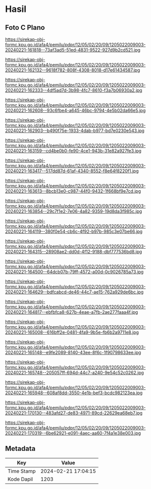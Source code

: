 # Hasil

## Foto C Plano

https://sirekap-obj-formc.kpu.go.id/afa4/pemilu/pdpr/12/05/02/20/09/1205022009003-20240221-161818--73af3ad5-51ed-4831-9522-927d9b2cd521.jpg

https://sirekap-obj-formc.kpu.go.id/afa4/pemilu/pdpr/12/05/02/20/09/1205022009003-20240221-162132--9618f782-808f-4308-8018-d17e61434587.jpg

https://sirekap-obj-formc.kpu.go.id/afa4/pemilu/pdpr/12/05/02/20/09/1205022009003-20240221-162333--4df5ad7d-3b98-4fc7-8610-f3a7b06930a2.jpg

https://sirekap-obj-formc.kpu.go.id/afa4/pemilu/pdpr/12/05/02/20/09/1205022009003-20240221-162608--93c6fbe4-a645-46bc-9794-4e5b02da66e5.jpg

https://sirekap-obj-formc.kpu.go.id/afa4/pemilu/pdpr/12/05/02/20/09/1205022009003-20240221-162903--b490f75e-1933-4dab-b977-bd7e0230e543.jpg

https://sirekap-obj-formc.kpu.go.id/afa4/pemilu/pdpr/12/05/02/20/09/1205022009003-20240221-163159--cd4be0b0-fe90-4ce1-943b-31e82a927fe3.jpg

https://sirekap-obj-formc.kpu.go.id/afa4/pemilu/pdpr/12/05/02/20/09/1205022009003-20240221-163417--517dd87d-61af-4340-8552-f8e64f8220f1.jpg

https://sirekap-obj-formc.kpu.go.id/afa4/pemilu/pdpr/12/05/02/20/09/1205022009003-20240221-163613--8bcb13e0-c987-44f0-9432-1f668bf9e7cd.jpg

https://sirekap-obj-formc.kpu.go.id/afa4/pemilu/pdpr/12/05/02/20/09/1205022009003-20240221-163854--29c7f1e2-7e06-4a82-9359-19d8da3f985c.jpg

https://sirekap-obj-formc.kpu.go.id/afa4/pemilu/pdpr/12/05/02/20/09/1205022009003-20240221-164119--380f0e54-cb6c-4f92-b97b-985c3e07be66.jpg

https://sirekap-obj-formc.kpu.go.id/afa4/pemilu/pdpr/12/05/02/20/09/1205022009003-20240221-164315--28908ae2-dd0d-4f12-9188-dbf777536bd8.jpg

https://sirekap-obj-formc.kpu.go.id/afa4/pemilu/pdpr/12/05/02/20/09/1205022009003-20240221-164500--64dcb07b-79ff-4572-a00d-0c9026785a73.jpg

https://sirekap-obj-formc.kpu.go.id/afa4/pemilu/pdpr/12/05/02/20/09/1205022009003-20240221-164629--bdfcabcd-de46-44c7-ae15-762a929de6bc.jpg

https://sirekap-obj-formc.kpu.go.id/afa4/pemilu/pdpr/12/05/02/20/09/1205022009003-20240221-164817--ebfbfca8-627b-4eae-a7fb-2ae277faaa4f.jpg

https://sirekap-obj-formc.kpu.go.id/afa4/pemilu/pdpr/12/05/02/20/09/1205022009003-20240221-165008--616bff2e-0481-4fa9-9b5e-fb6b2a9711e8.jpg

https://sirekap-obj-formc.kpu.go.id/afa4/pemilu/pdpr/12/05/02/20/09/1205022009003-20240221-165148--e9fe2089-8140-43ee-8f6c-1f90798633ee.jpg

https://sirekap-obj-formc.kpu.go.id/afa4/pemilu/pdpr/12/05/02/20/09/1205022009003-20240221-165748--205057ff-694d-44c7-a240-9e54c52c0262.jpg

https://sirekap-obj-formc.kpu.go.id/afa4/pemilu/pdpr/12/05/02/20/09/1205022009003-20240221-165948--608af8dd-3550-4e1b-bef3-bcdc982123ea.jpg

https://sirekap-obj-formc.kpu.go.id/afa4/pemilu/pdpr/12/05/02/20/09/1205022009003-20240221-170130--483afd27-de83-4971-89cd-22629ea68eb7.jpg

https://sirekap-obj-formc.kpu.go.id/afa4/pemilu/pdpr/12/05/02/20/09/1205022009003-20240221-170319--6be62921-e091-4aec-aa60-7f4a1e38e003.jpg


## Metadata

| Key        | Value               |
| ---------- | ------------------- |
| Time Stamp | 2024-02-21 17:04:15 |
| Kode Dapil | 1203                |



